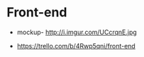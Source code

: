 # Front-end





- mockup- http://i.imgur.com/UCcrqnE.jpg


- https://trello.com/b/4Rwp5qni/front-end
